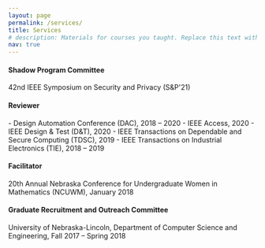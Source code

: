 ```yaml
---
layout: page
permalink: /services/
title: Services
# description: Materials for courses you taught. Replace this text with your description.
nav: true
---
```


<!-- For now, this page is assumed to be a static description of your courses. You can convert it to a collection similar to `_projects/` so that you can have a dedicated page for each course.

Organize your courses by years, topics, or universities, however you like! -->

<h4><b>Shadow Program Committee</b></h4>
42nd IEEE Symposium on Security and Privacy (S&P'21)

<h4><b>Reviewer</b></h4>
- Design Automation Conference (DAC), 2018 – 2020
- IEEE Access, 2020
- IEEE Design & Test (D&T), 2020
- IEEE Transactions on Dependable and Secure Computing (TDSC), 2019
- IEEE Transactions on Industrial Electronics (TIE), 2018 – 2019

<h4><b>Facilitator</b></h4>	
20th Annual Nebraska Conference for Undergraduate Women in Mathematics (NCUWM), January 2018

<h4><b>Graduate Recruitment and Outreach Committee</b></h4>
University of Nebraska-Lincoln, Department of Computer Science and Engineering, Fall 2017 – Spring 2018
